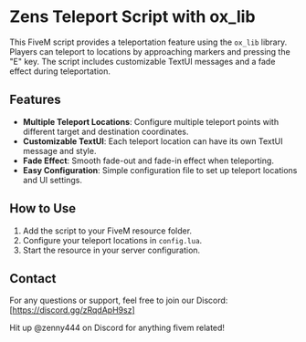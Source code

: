 # Zens Teleport Script with ox_lib

This FiveM script provides a teleportation feature using the `ox_lib` library. Players can teleport to locations by approaching markers and pressing the "E" key. The script includes customizable TextUI messages and a fade effect during teleportation.

## Features

- **Multiple Teleport Locations**: Configure multiple teleport points with different target and destination coordinates.
- **Customizable TextUI**: Each teleport location can have its own TextUI message and style.
- **Fade Effect**: Smooth fade-out and fade-in effect when teleporting.
- **Easy Configuration**: Simple configuration file to set up teleport locations and UI settings.

## How to Use

1. Add the script to your FiveM resource folder.
2. Configure your teleport locations in `config.lua`.
3. Start the resource in your server configuration.

## Contact

For any questions or support, feel free to join our Discord: [https://discord.gg/zRqdApH9sz]

Hit up @zenny444 on Discord for anything fivem related!

